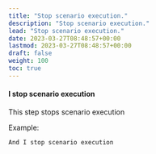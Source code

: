 ```yaml
---
title: "Stop scenario execution."
description: "Stop scenario execution."
lead: "Stop scenario execution."
date: 2023-03-27T08:48:57+00:00
lastmod: 2023-03-27T08:48:57+00:00
draft: false
weight: 100
toc: true
---
```


#### I stop scenario execution
This step stops scenario execution

Example:
```gherkin
And I stop scenario execution
```